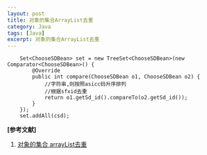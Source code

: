 ```yaml
---
layout: post
title: 对象的集合ArrayList去重
category: Java
tags: [Java]
excerpt: 对象的集合ArrayList去重
---
```


		Set<ChooseSDBean> set = new TreeSet<ChooseSDBean>(new Comparator<ChooseSDBean>() {
            @Override
            public int compare(ChooseSDBean o1, ChooseSDBean o2) {
                //字符串,则按照asicc码升序排列
                //根据sfxid去重
                return o1.getSd_id().compareTo(o2.getSd_id());
            }
        });
        set.addAll(csd);

**[参考文献]**

1. [对象的集合 arrayList去重](https://blog.csdn.net/I_am_a_buger/article/details/81026018 "对象的集合 arrayList去重")



